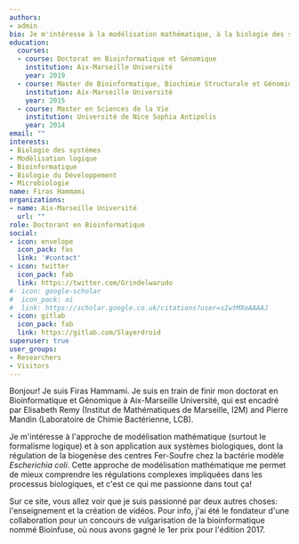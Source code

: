 ```yaml
---
authors:
- admin
bio: Je m'intéresse à la modélisation mathématique, à la biologie des systèmes et à la bioinformatique.
education:
  courses:
  - course: Doctorat en Bioinformatique et Génomique
    institution: Aix-Marseille Université
    year: 2019
  - course: Master de Bioinformatique, Biochimie Structurale et Génomique
    institution: Aix-Marseille Université
    year: 2015
  - course: Master en Sciences de la Vie
    institution: Université de Nice Sophia Antipolis
    year: 2014
email: ""
interests:
- Biologie des systèmes
- Modélisation logique
- Bioinformatique
- Biologie du Développement
- Microbiologie
name: Firas Hammami
organizations:
- name: Aix-Marseille Université
  url: ""
role: Doctorant en Bioinformatique
social:
- icon: envelope
  icon_pack: fas
  link: '#contact'
- icon: twitter
  icon_pack: fab
  link: https://twitter.com/Grindelwarudo
#- icon: google-scholar
#  icon_pack: ai
#  link: https://scholar.google.co.uk/citations?user=sIwtMXoAAAAJ
- icon: gitlab
  icon_pack: fab
  link: https://gitlab.com/Slayerdroid
superuser: true
user_groups:
- Researchers
- Visitors
---
```


Bonjour! Je suis Firas Hammami. Je suis en train de finir mon doctorat en Bioinformatique et Génomique à Aix-Marseille Université, qui est encadré par Elisabeth Remy (Institut de Mathématiques de Marseille, I2M) and Pierre Mandin (Laboratoire de Chimie Bactérienne, LCB).

Je m'intéresse à l'approche de modélisation mathématique (surtout le formalisme logique) et à son application aux systèmes biologiques, dont la régulation de la biogenèse des centres Fer-Soufre chez la bactérie modèle *Escherichia coli*. Cette approche de modélisation mathématique me permet de mieux comprendre les régulations complexes impliquées dans les processus biologiques, et c'est ce qui me passionne dans tout ça!

Sur ce site, vous allez voir que je suis passionné par deux autres choses: l'enseignement et la création de vidéos. Pour info, j'ai été le fondateur d'une collaboration pour un concours de vulgarisation de la bioinformatique nommé Bioinfuse, où nous avons gagné le 1er prix pour l'édition 2017.